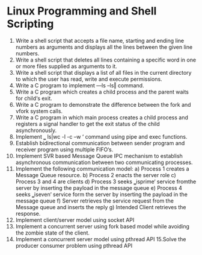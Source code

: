 # Linux Programming and Shell Scripting

1. Write a shell script that accepts a file name, starting and ending line numbers as
arguments and displays all the lines between the given line numbers.
2. Write a shell script that deletes all lines containing a specific word in one or more files
supplied as arguments to it.
3. Write a shell script that displays a list of all files in the current directory to which the
user has read, write and execute permissions.
4. Write a C program to implement ―ls –ls‖ command.
5. Write a C program which creates a child process and the parent waits for child‘s exit.
6. Write a C program to demonstrate the difference between the fork and vfork system
calls.
7. Write a C program in which main process creates a child process and registers a signal
handler to get the exit status of the child asynchronously.
8. Implement ‗ ls|wc -l -c –w ‘ command using pipe and exec functions.
9. Establish bidirectional communication between sender program and receiver program
using multiple FIFO‘s.
10. Implement SVR based Message Queue IPC mechanism to establish asynchronous
communication between two communicating processes.
11. Implement the following communication model:
a) Process 1 creates a Message Queue resource.
b) Process 2 enacts the server role
c) Process 3 and 4 are clients
d) Process 3 seeks ‗isprime‘ service fromthe server by inserting the payload in
the message queue
e) Process 4 seeks ‗iseven‘ service form the server by inserting the payload in
the message queue
f) Server retrieves the service request from the Message queue and inserts
the reply
g) Intended Client retrieves the response.
12. Implement client/server model using socket API
13. Implement a concurrent server using fork based model while avoiding the zombie state
of the client.
14. Implement a concurrent server model using pthread API
15.Solve the producer consumer problem using pthread API
